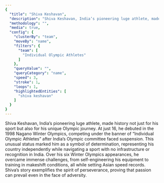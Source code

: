 ```yaml
---
{
  "title": "Shiva Keshavan",
  "description": "Shiva Keshavan, India’s pioneering luge athlete, made history not just for his sport but also for his unique Olympic journey.",
  "methodology": "",
  "media": true,
  "config": {
    "clusterBy": "team",
    "moveBy": "name",
    "filters": {
      "team": [
        "Individual Olympic Athletes"
      ]
    },
    "queryValue": "",
    "queryCategory": "name",
    "speed": 3,
    "stroke": 1,
    "loops": 1,
    "highlightedEntities": [
      "shiva keshavan"
    ]
  }
}
---
```


Shiva Keshavan, India’s pioneering luge athlete, made history not just for his sport but also for his unique Olympic journey. At just 16, he debuted in the 1998 Nagano Winter Olympics, competing under the banner of “Individual Olympic Athletes” after India’s Olympic committee faced suspension. This unusual status marked him as a symbol of determination, representing his country independently while navigating a sport with no infrastructure or recognition in India. Over his six Winter Olympics appearances, he overcame immense challenges, from self-engineering his equipment to training in makeshift conditions, all while setting Asian speed records. Shiva’s story exemplifies the spirit of perseverance, proving that passion can prevail even in the face of adversity.
